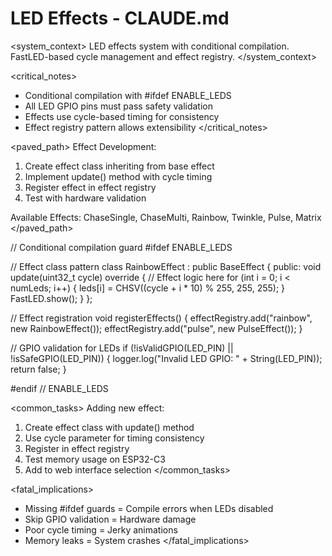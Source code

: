 # LED Effects - CLAUDE.md

<system_context>
LED effects system with conditional compilation.
FastLED-based cycle management and effect registry.
</system_context>

<critical_notes>

- Conditional compilation with #ifdef ENABLE_LEDS
- All LED GPIO pins must pass safety validation
- Effects use cycle-based timing for consistency
- Effect registry pattern allows extensibility
  </critical_notes>

<paved_path>
Effect Development:

1. Create effect class inheriting from base effect
2. Implement update() method with cycle timing
3. Register effect in effect registry
4. Test with hardware validation

Available Effects:
ChaseSingle, ChaseMulti, Rainbow, Twinkle, Pulse, Matrix
</paved_path>

<patterns>
// Conditional compilation guard
#ifdef ENABLE_LEDS

// Effect class pattern
class RainbowEffect : public BaseEffect {
public:
void update(uint32_t cycle) override {
// Effect logic here
for (int i = 0; i < numLeds; i++) {
leds[i] = CHSV((cycle + i \* 10) % 255, 255, 255);
}
FastLED.show();
}
};

// Effect registration
void registerEffects() {
effectRegistry.add("rainbow", new RainbowEffect());
effectRegistry.add("pulse", new PulseEffect());
}

// GPIO validation for LEDs
if (!isValidGPIO(LED_PIN) || !isSafeGPIO(LED_PIN)) {
logger.log("Invalid LED GPIO: " + String(LED_PIN));
return false;
}

#endif // ENABLE_LEDS
</patterns>

<common_tasks>
Adding new effect:

1. Create effect class with update() method
2. Use cycle parameter for timing consistency
3. Register in effect registry
4. Test memory usage on ESP32-C3
5. Add to web interface selection
   </common_tasks>

<fatal_implications>

- Missing #ifdef guards = Compile errors when LEDs disabled
- Skip GPIO validation = Hardware damage
- Poor cycle timing = Jerky animations
- Memory leaks = System crashes
  </fatal_implications>

